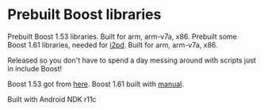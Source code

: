 Prebuilt Boost libraries
====

Prebuilt Boost 1.53 libraries. Built for arm, arm-v7a, x86.
Prebuilt some Boost 1.61 libraries, needed for [i2pd](https://github.com/PurpleI2P/i2pd). Built for arm, arm-v7a, x86.

Released so you don't have to spend a day messing around with scripts just in include Boost!

Boost 1.53 got from [here](https://github.com/sorccu/Boost-for-Android).
Boost 1.61 built with [manual](https://rubentorresbonet.wordpress.com/2014/08/22/cross-compiling-boost-1-56-for-android-arm-and-intel-on-windows-with-ndk-r9d-and-gcc-4-8/).

Built with Android NDK r11c